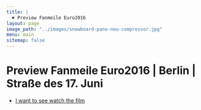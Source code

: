 ```yaml
---
title: |
  ✖ Preview Fanmeile Euro2016
layout: page
image_path: "../images/snowboard-pano-neu-compressor.jpg"
menu: main
sitemap: false
---
```


<div class="align-center">
<h1>Preview Fanmeile Euro2016 |  Berlin | Straße des 17. Juni</h1>
<ul class="actions">
    <li><a href="/fanmeile-euro2016.html" target="_blank" class="button special">I want to see watch the film</a></li>
</ul>
</div>
